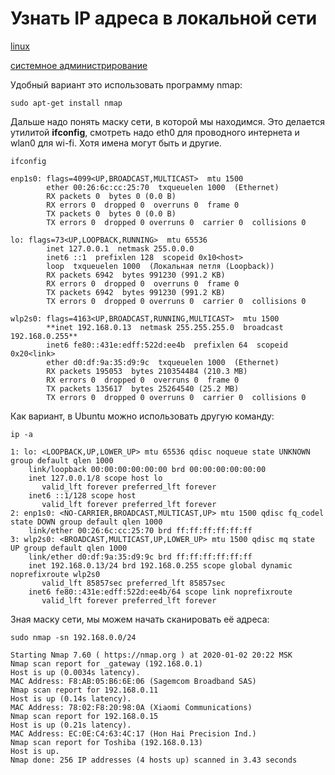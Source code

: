 # Узнать IP адреса в локальной сети

[linux](./meta_linux.md)

[системное администрирование](./meta_sistemnoe_administrirovanie.md)

Удобный вариант это использовать программу nmap:
```shell
sudo apt-get install nmap
```

Дальше надо понять маску сети, в которой мы находимся. 
Это делается утилитой **ifconfig**, смотреть надо eth0 для проводного интернета и wlan0 для wi-fi.
Хотя имена могут быть и другие.
```shell
ifconfig
```

```shell
enp1s0: flags=4099<UP,BROADCAST,MULTICAST>  mtu 1500
        ether 00:26:6c:cc:25:70  txqueuelen 1000  (Ethernet)
        RX packets 0  bytes 0 (0.0 B)
        RX errors 0  dropped 0  overruns 0  frame 0
        TX packets 0  bytes 0 (0.0 B)
        TX errors 0  dropped 0 overruns 0  carrier 0  collisions 0

lo: flags=73<UP,LOOPBACK,RUNNING>  mtu 65536
        inet 127.0.0.1  netmask 255.0.0.0
        inet6 ::1  prefixlen 128  scopeid 0x10<host>
        loop  txqueuelen 1000  (Локальная петля (Loopback))
        RX packets 6942  bytes 991230 (991.2 KB)
        RX errors 0  dropped 0  overruns 0  frame 0
        TX packets 6942  bytes 991230 (991.2 KB)
        TX errors 0  dropped 0 overruns 0  carrier 0  collisions 0

wlp2s0: flags=4163<UP,BROADCAST,RUNNING,MULTICAST>  mtu 1500
        **inet 192.168.0.13  netmask 255.255.255.0  broadcast 192.168.0.255**
        inet6 fe80::431e:edff:522d:ee4b  prefixlen 64  scopeid 0x20<link>
        ether d0:df:9a:35:d9:9c  txqueuelen 1000  (Ethernet)
        RX packets 195053  bytes 210354484 (210.3 MB)
        RX errors 0  dropped 0  overruns 0  frame 0
        TX packets 135617  bytes 25264540 (25.2 MB)
        TX errors 0  dropped 0 overruns 0  carrier 0  collisions 0
```

Как вариант, в Ubuntu можно использовать другую команду:
```shell
ip -a
```
```shell
1: lo: <LOOPBACK,UP,LOWER_UP> mtu 65536 qdisc noqueue state UNKNOWN group default qlen 1000
    link/loopback 00:00:00:00:00:00 brd 00:00:00:00:00:00
    inet 127.0.0.1/8 scope host lo
       valid_lft forever preferred_lft forever
    inet6 ::1/128 scope host 
       valid_lft forever preferred_lft forever
2: enp1s0: <NO-CARRIER,BROADCAST,MULTICAST,UP> mtu 1500 qdisc fq_codel state DOWN group default qlen 1000
    link/ether 00:26:6c:cc:25:70 brd ff:ff:ff:ff:ff:ff
3: wlp2s0: <BROADCAST,MULTICAST,UP,LOWER_UP> mtu 1500 qdisc mq state UP group default qlen 1000
    link/ether d0:df:9a:35:d9:9c brd ff:ff:ff:ff:ff:ff
    inet 192.168.0.13/24 brd 192.168.0.255 scope global dynamic noprefixroute wlp2s0
       valid_lft 85857sec preferred_lft 85857sec
    inet6 fe80::431e:edff:522d:ee4b/64 scope link noprefixroute 
       valid_lft forever preferred_lft forever
```

Зная маску сети, мы можем начать сканировать её адреса:
```shell
sudo nmap -sn 192.168.0.0/24
```
```shell
Starting Nmap 7.60 ( https://nmap.org ) at 2020-01-02 20:22 MSK
Nmap scan report for _gateway (192.168.0.1)
Host is up (0.0034s latency).
MAC Address: F8:AB:05:B6:6E:06 (Sagemcom Broadband SAS)
Nmap scan report for 192.168.0.11
Host is up (0.14s latency).
MAC Address: 78:02:F8:20:98:0A (Xiaomi Communications)
Nmap scan report for 192.168.0.15
Host is up (0.21s latency).
MAC Address: EC:0E:C4:63:4C:17 (Hon Hai Precision Ind.)
Nmap scan report for Toshiba (192.168.0.13)
Host is up.
Nmap done: 256 IP addresses (4 hosts up) scanned in 3.43 seconds
```
